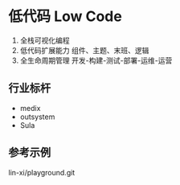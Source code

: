 # 低代码 Low Code 
1. 全栈可视化编程
2. 低代码扩展能力
组件、主题、末班、逻辑
3. 全生命周期管理
开发-构建-测试-部署-运维-运营

## 行业标杆
- medix 
- outsystem
- Sula

## 参考示例
lin-xi/playground.git